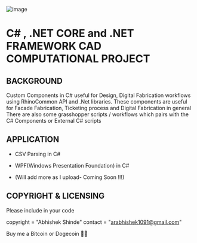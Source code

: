 
![image](https://drive.google.com/uc?export=view&id=1wvh4hO1Rr_uNJhs3CEFQSPFWf8NYItmR)

C# , .NET CORE and .NET FRAMEWORK CAD COMPUTATIONAL PROJECT
===========================================================

BACKGROUND
----------
Custom Components in C# useful for Design, Digital Fabrication workflows using RhinoCommon API and .Net libraries.
These components are  useful for Facade Fabrication, Ticketing process and Digital Fabrication in general
There are also some grasshopper scripts / workflows which pairs with the C# Components or External C# scripts

APPLICATION
-----------
* CSV Parsing in C#

* WPF(Windows Presentation Foundation) in C#

* (Will add more as I upload- Coming Soon !!!)


COPYRIGHT & LICENSING
---------------------

Please include in your code

copyright = "Abhishek Shinde" contact = "arabhishek1091@gmail.com"

Buy me a Bitcoin or Dogecoin 🧘‍♂️

